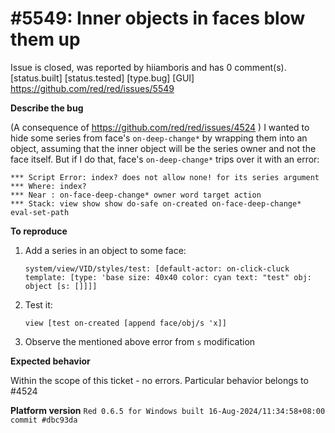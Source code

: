 
#5549: Inner objects in faces blow them up
================================================================================
Issue is closed, was reported by hiiamboris and has 0 comment(s).
[status.built] [status.tested] [type.bug] [GUI]
<https://github.com/red/red/issues/5549>

**Describe the bug**

(A consequence of https://github.com/red/red/issues/4524 )
I wanted to hide some series from face's `on-deep-change*` by wrapping them into an object, assuming that the inner object will be the series owner and not the face itself. But if I do that, face's `on-deep-change*` trips over it with an error:
```
*** Script Error: index? does not allow none! for its series argument
*** Where: index?
*** Near : on-face-deep-change* owner word target action 
*** Stack: view show show do-safe on-created on-face-deep-change* eval-set-path 
```

**To reproduce**
1. Add a series in an object to some face:
   ```
   system/view/VID/styles/test: [default-actor: on-click-cluck template: [type: 'base size: 40x40 color: cyan text: "test" obj: object [s: []]]]
   ```
2. Test it:
   ```
   view [test on-created [append face/obj/s 'x]]
   ```
3. Observe the mentioned above error from `s` modification

**Expected behavior**

Within the scope of this ticket - no errors. Particular behavior belongs to #4524

**Platform version**
`Red 0.6.5 for Windows built 16-Aug-2024/11:34:58+08:00  commit #dbc93da`


